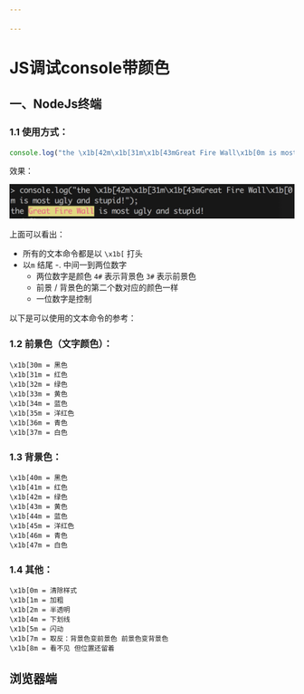 ```yaml
---

---
```


# JS调试console带颜色

## 一、NodeJs终端

### 1.1 使用方式：

```js
console.log("the \x1b[42m\x1b[31m\x1b[43mGreat Fire Wall\x1b[0m is most ugly and stupid!");
```

效果：

![72180456-CE1D-48DF-9486-3BAE8365D194](assets/72180456-CE1D-48DF-9486-3BAE8365D194-1446939-1446944-1446949.png)

上面可以看出：

- 所有的文本命令都是以 `\x1b[` 打头
- 以`m` 结尾
  -. 中间一到两位数字
   - 两位数字是颜色 `4#` 表示背景色 `3#` 表示前景色
   - 前景 / 背景色的第二个数对应的颜色一样
   - 一位数字是控制

以下是可以使用的文本命令的参考：

### 1.2 前景色（文字颜色）：

```
\x1b[30m = 黑色
\x1b[31m = 红色
\x1b[32m = 绿色
\x1b[33m = 黄色
\x1b[34m = 蓝色
\x1b[35m = 洋红色
\x1b[36m = 青色
\x1b[37m = 白色
```

### 1.3 背景色：

```
\x1b[40m = 黑色
\x1b[41m = 红色
\x1b[42m = 绿色
\x1b[43m = 黄色
\x1b[44m = 蓝色
\x1b[45m = 洋红色
\x1b[46m = 青色
\x1b[47m = 白色
```

### 1.4 其他：

```
\x1b[0m = 清除样式
\x1b[1m = 加粗
\x1b[2m = 半透明
\x1b[4m = 下划线
\x1b[5m = 闪动
\x1b[7m = 取反：背景色变前景色 前景色变背景色
\x1b[8m = 看不见 但位置还留着
```

## 浏览器端
